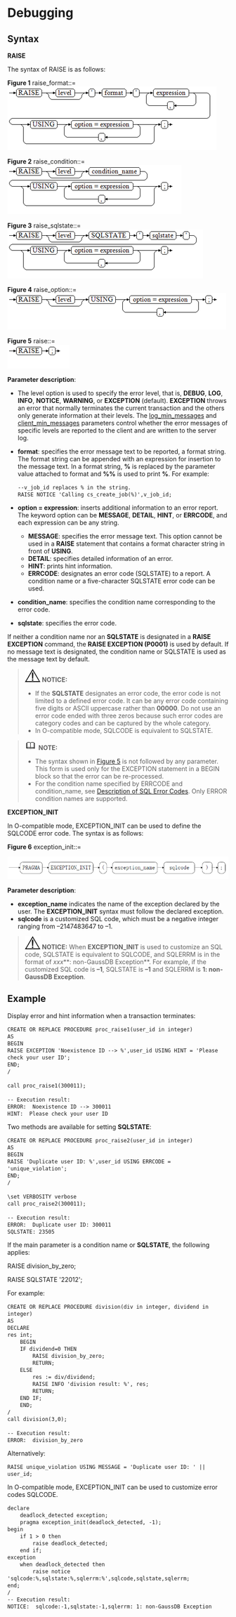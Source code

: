 # Debugging<a name="EN-US_TOPIC_0289899819"></a>

## Syntax<a name="en-us_topic_0283137518_en-us_topic_0237122256_en-us_topic_0059777683_s74daa5f17f364352aa643a41e14579e1"></a>

**RAISE**

The syntax of RAISE is as follows:

**Figure  1**  raise\_format::=<a name="en-us_topic_0283137518_en-us_topic_0237122256_en-us_topic_0059777683_f6472e23fec9048d4ba578ba43c6695c1"></a>  
![](figures/raise_format.png "raise_format")

**Figure  2**  raise\_condition::=<a name="en-us_topic_0283137518_en-us_topic_0237122256_en-us_topic_0059777683_f6ac2ae7415ba4112b5c289de87c4d236"></a>  
![](figures/raise_condition.png "raise_condition")

**Figure  3**  raise\_sqlstate::=<a name="en-us_topic_0283137518_en-us_topic_0237122256_en-us_topic_0059777683_f91407ffec97e43fb870c74c5f81f6c0d"></a>  
![](figures/raise_sqlstate.png "raise_sqlstate")

**Figure  4**  raise\_option::=<a name="en-us_topic_0283137518_en-us_topic_0237122256_en-us_topic_0059777683_ffb6af581afa249b0b37f8bd8b97c55cd"></a>  
![](figures/raise_option.png "raise_option")

**Figure  5**  raise::=<a name="en-us_topic_0283137518_en-us_topic_0237122256_en-us_topic_0059777683_f6b9d7253ecad413e9ee92ba78199a6b4"></a>  
![](figures/raise.png "raise")

**Parameter description**:

-   The level option is used to specify the error level, that is,  **DEBUG**,  **LOG**,  **INFO**,  **NOTICE**,  **WARNING**, or  **EXCEPTION**  \(default\).  **EXCEPTION**  throws an error that normally terminates the current transaction and the others only generate information at their levels. The  [log\_min\_messages](../DatabaseReference/logging-time.md#en-us_topic_0283137528_en-us_topic_0237124722_en-us_topic_0059778452_sc6c47ec8cc1b47e28be98dbb24b1b39a)  and  [client\_min\_messages](../DatabaseReference/logging-time.md#en-us_topic_0283137528_en-us_topic_0237124722_en-us_topic_0059778452_s2955da1f1cb24b0aa68ddc77700233e0)  parameters control whether the error messages of specific levels are reported to the client and are written to the server log.
-   **format**: specifies the error message text to be reported, a format string. The format string can be appended with an expression for insertion to the message text. In a format string,  **%**  is replaced by the parameter value attached to format and  **%%**  is used to print  **%**. For example:

    ```
    --v_job_id replaces % in the string.
    RAISE NOTICE 'Calling cs_create_job(%)',v_job_id;
    ```

-   **option = expression**: inserts additional information to an error report. The keyword option can be  **MESSAGE**,  **DETAIL**,  **HINT**, or  **ERRCODE**, and each expression can be any string.
    -   **MESSAGE**: specifies the error message text. This option cannot be used in a  **RAISE**  statement that contains a format character string in front of  **USING**.
    -   **DETAIL**: specifies detailed information of an error.
    -   **HINT**: prints hint information.
    -   **ERRCODE**: designates an error code \(SQLSTATE\) to a report. A condition name or a five-character SQLSTATE error code can be used.

-   **condition\_name**: specifies the condition name corresponding to the error code.
-   **sqlstate**: specifies the error code.

If neither a condition name nor an  **SQLSTATE**  is designated in a  **RAISE EXCEPTION**  command, the  **RAISE EXCEPTION \(P0001\)**  is used by default. If no message text is designated, the condition name or SQLSTATE is used as the message text by default.

>![](public_sys-resources/icon-notice.gif) **NOTICE:** 
>-   If the  **SQLSTATE**  designates an error code, the error code is not limited to a defined error code. It can be any error code containing five digits or ASCII uppercase rather than  **00000**. Do not use an error code ended with three zeros because such error codes are category codes and can be captured by the whole category.
>-   In O-compatible mode, SQLCODE is equivalent to SQLSTATE.

>![](public_sys-resources/icon-note.gif) **NOTE:** 
>-   The syntax shown in [Figure 5](#en-us_topic_0283137518_en-us_topic_0237122256_en-us_topic_0059777683_f6b9d7253ecad413e9ee92ba78199a6b4) is not followed by any parameter. This form is used only for the EXCEPTION statement in a BEGIN block so that the error can be re-processed.
>-   For the condition name specified by ERRCODE and condition\_name, see [Description of SQL Error Codes](../DatabaseReference/description-of-sql-error-codes.md). Only ERROR condition names are supported.

**EXCEPTION\_INIT**

In O-compatible mode, EXCEPTION\_INIT can be used to define the SQLCODE error code. The syntax is as follows:

**Figure  6**  exception\_init::=<a name="fig1171943461612"></a>  


![](figures/捕获.png)

**Parameter description**:

-   **exception\_name**  indicates the name of the exception declared by the user. The  **EXCEPTION\_INIT**  syntax must follow the declared exception.
-   **sqlcode**  is a customized SQL code, which must be a negative integer ranging from –2147483647 to –1.

>![](public_sys-resources/icon-notice.gif) **NOTICE:** 
>When  **EXCEPTION\_INIT**  is used to customize an SQL code, SQLSTATE is equivalent to SQLCODE, and SQLERRM is in the format of  *xxx***: non-GaussDB Exception**. For example, if the customized SQL code is  **–1**, SQLSTATE is  **–1**  and SQLERRM is  **1: non-GaussDB Exception**.

## Example<a name="en-us_topic_0283137518_en-us_topic_0237122256_en-us_topic_0059777683_s962620630e7349e7b37b844648a267a1"></a>

Display error and hint information when a transaction terminates:

```
CREATE OR REPLACE PROCEDURE proc_raise1(user_id in integer)
AS 
BEGIN 
RAISE EXCEPTION 'Noexistence ID --> %',user_id USING HINT = 'Please check your user ID'; 
END; 
/

call proc_raise1(300011);

-- Execution result:
ERROR:  Noexistence ID --> 300011
HINT:  Please check your user ID
```

Two methods are available for setting  **SQLSTATE**:

```
CREATE OR REPLACE PROCEDURE proc_raise2(user_id in integer)
AS 
BEGIN 
RAISE 'Duplicate user ID: %',user_id USING ERRCODE = 'unique_violation'; 
END; 
/

\set VERBOSITY verbose
call proc_raise2(300011);

-- Execution result:
ERROR:  Duplicate user ID: 300011
SQLSTATE: 23505
```

If the main parameter is a condition name or  **SQLSTATE**, the following applies:

RAISE division\_by\_zero;

RAISE SQLSTATE '22012';

For example:

```
CREATE OR REPLACE PROCEDURE division(div in integer, dividend in integer) 
AS 
DECLARE 
res int; 
    BEGIN 
    IF dividend=0 THEN 
        RAISE division_by_zero; 
        RETURN; 
    ELSE 
        res := div/dividend; 
        RAISE INFO 'division result: %', res;
        RETURN; 
    END IF; 
    END; 
/
call division(3,0);

-- Execution result:
ERROR:  division_by_zero
```

Alternatively:

```
RAISE unique_violation USING MESSAGE = 'Duplicate user ID: ' || user_id;
```

In O-compatible mode, EXCEPTION\_INIT can be used to customize error codes SQLCODE.

```
declare
    deadlock_detected exception;
    pragma exception_init(deadlock_detected, -1);
begin
    if 1 > 0 then
        raise deadlock_detected;
    end if;
exception
    when deadlock_detected then
        raise notice 'sqlcode:%,sqlstate:%,sqlerrm:%',sqlcode,sqlstate,sqlerrm;
end;
/
-- Execution result:
NOTICE:  sqlcode:-1,sqlstate:-1,sqlerrm: 1: non-GaussDB Exception
```
